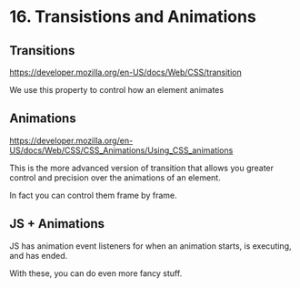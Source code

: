 # 16. Transistions and Animations

## Transitions

https://developer.mozilla.org/en-US/docs/Web/CSS/transition

We use this property to control how an element animates

## Animations

https://developer.mozilla.org/en-US/docs/Web/CSS/CSS_Animations/Using_CSS_animations

This is the more advanced version of transition that allows you greater control and precision over the animations of an element.

In fact you can control them frame by frame.

## JS + Animations

JS has animation event listeners for when an animation starts, is executing, and has ended.

With these, you can do even more fancy stuff.
